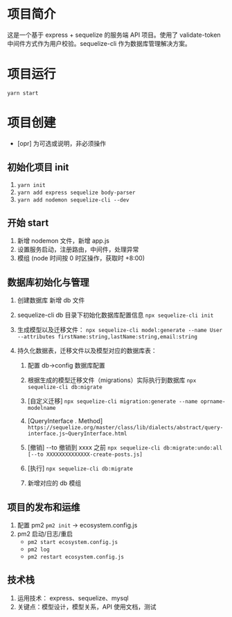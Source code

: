 # 项目简介

这是一个基于 express + sequelize 的服务端 API 项目。使用了 validate-token 中间件方式作为用户校验。sequelize-cli 作为数据库管理解决方案。

# 项目运行

`yarn start`

# 项目创建

- [opr] 为可选或说明，非必须操作

## 初始化项目 init

1. `yarn init`
1. `yarn add express sequelize body-parser`
1. `yarn add nodemon sequelize-cli --dev`

## 开始 start

1. 新增 nodemon 文件，新增 app.js
2. 设置服务启动，注册路由，中间件，处理异常
3. 模组 (node 时间按 0 时区操作，获取时 +8:00)

## 数据库初始化与管理

1. 创建数据库 新增 db 文件

2. sequelize-cli db 目录下初始化数据库配置信息 `npx sequelize-cli init`

3. 生成模型以及迁移文件：
   `npx sequelize-cli model:generate --name User --attributes firstName:string,lastName:string,email:string`

4. 持久化数据表，迁移文件以及模型对应的数据库表：

   1. 配置 db->config 数据库配置

   2. 根据生成的模型迁移文件（migrations）实际执行到数据库 `npx sequelize-cli db:migrate`

   3. [自定义迁移] `npx sequelize-cli migration:generate --name oprname-modelname`

   4. [QueryInterface . Method] `https://sequelize.org/master/class/lib/dialects/abstract/query-interface.js~QueryInterface.html`
   5. [撤销] --to 撤销到 xxxx 之前
      `npx sequelize-cli db:migrate:undo:all [--to XXXXXXXXXXXXXX-create-posts.js]`

   6. [执行] `npx sequelize-cli db:migrate`

   7. 新增对应的 db 模组

## 项目的发布和运维

1. 配置 pm2 `pm2 init` -> ecosystem.config.js
2. pm2 启动/日志/重启
   - `pm2 start ecosystem.config.js`
   - `pm2 log`
   - `pm2 restart ecosystem.config.js`

## 技术栈

1. 运用技术： express、sequelize、mysql
2. 关键点：模型设计，模型关系，API 使用文档，测试
